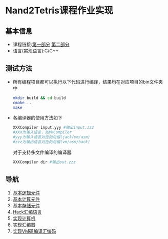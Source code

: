 # Nand2Tetris课程作业实现
## 基本信息
- 课程链接:[第一部分](www.coursera.org/learn/build-a-computer) [第二部分](https://www.coursera.org/learn/nand2tetris2)
- 语言(实现语言):C/C++
## 测试方法
- 所有编程项目都可以执行以下代码进行编译，结果均在对应项目的bin文件夹中
  ```sh
  mkdir build && cd build
  cmake ..
  make
  ```
  
- 各编译器的使用方法如下
    ```sh
    XXXCompiler input.yyy #输出input.zzz
    #XXX为输入语言，如VMCompiler
    #yyy为输入语言对应的后缀(jack/vm/asm)
    #zzz为输出语言对应的后缀(vm/asm/hack)
    ```
  对于支持多文件编译的编译器:
  ```sh
  XXXCompiler dir #输出out.zzz
  ```
## 导航
1. [基本逻辑元件](/PartI/proj1/)
2. [基本计算元件](/PartI/proj2/)
3. [基本存储元件](/PartI/proj3/)
4. [Hack汇编语言](/PartI/week4)
5. [实现计算机](/PartI/proj5)
6. [实现汇编器](/PartI/proj6/)
7. [实现VM码编译汇编码](/PartII/VMCompiler/)